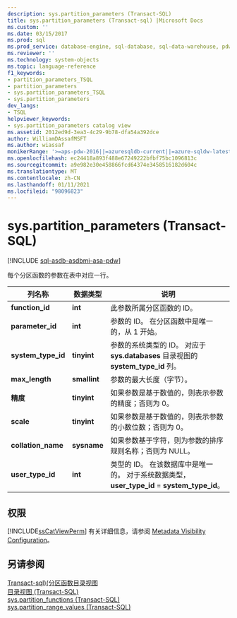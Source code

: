 ```yaml
---
description: sys.partition_parameters (Transact-SQL)
title: sys.partition_parameters (Transact-sql) |Microsoft Docs
ms.custom: ''
ms.date: 03/15/2017
ms.prod: sql
ms.prod_service: database-engine, sql-database, sql-data-warehouse, pdw
ms.reviewer: ''
ms.technology: system-objects
ms.topic: language-reference
f1_keywords:
- partition_parameters_TSQL
- partition_parameters
- sys.partition_parameters_TSQL
- sys.partition_parameters
dev_langs:
- TSQL
helpviewer_keywords:
- sys.partition_parameters catalog view
ms.assetid: 2012ed9d-3ea3-4c29-9b78-dfa54a392dce
author: WilliamDAssafMSFT
ms.author: wiassaf
monikerRange: '>=aps-pdw-2016||=azuresqldb-current||=azure-sqldw-latest||>=sql-server-2016||>=sql-server-linux-2017||=azuresqldb-mi-current'
ms.openlocfilehash: ec24418a893f488e67249222bfbf75bc1096813c
ms.sourcegitcommit: a9e982e30e458866fcd64374e3458516182d604c
ms.translationtype: MT
ms.contentlocale: zh-CN
ms.lasthandoff: 01/11/2021
ms.locfileid: "98096823"
---
```

# <a name="syspartition_parameters-transact-sql"></a>sys.partition_parameters (Transact-SQL)
[!INCLUDE [sql-asdb-asdbmi-asa-pdw](../../includes/applies-to-version/sql-asdb-asdbmi-asa-pdw.md)]

  每个分区函数的参数在表中对应一行。  
  
|列名称|数据类型|说明|  
|-----------------|---------------|-----------------|  
|**function_id**|**int**|此参数所属分区函数的 ID。|  
|**parameter_id**|**int**|参数的 ID。 在分区函数中是唯一的，从 1 开始。|  
|**system_type_id**|**tinyint**|参数的系统类型的 ID。 对应于 **sys.databases** 目录视图的 **system_type_id** 列。|  
|**max_length**|**smallint**|参数的最大长度（字节）。|  
|**精度**|**tinyint**|如果参数是基于数值的，则表示参数的精度；否则为 0。|  
|**scale**|**tinyint**|如果参数是基于数值的，则表示参数的小数位数；否则为 0。|  
|**collation_name**|**sysname**|如果参数基于字符，则为参数的排序规则名称；否则为 NULL。|  
|**user_type_id**|**int**|类型的 ID。 在该数据库中是唯一的。 对于系统数据类型， **user_type_id**  =  **system_type_id**。|  
  
## <a name="permissions"></a>权限  
 [!INCLUDE[ssCatViewPerm](../../includes/sscatviewperm-md.md)] 有关详细信息，请参阅 [Metadata Visibility Configuration](../../relational-databases/security/metadata-visibility-configuration.md)。  
  
## <a name="see-also"></a>另请参阅  
 [Transact-sql&#41;&#40;分区函数目录视图 ](../../relational-databases/system-catalog-views/partition-function-catalog-views-transact-sql.md)   
 [目录视图 (Transact-SQL)](../../relational-databases/system-catalog-views/catalog-views-transact-sql.md)   
 [sys.partition_functions (Transact-SQL)](../../relational-databases/system-catalog-views/sys-partition-functions-transact-sql.md)   
 [sys.partition_range_values (Transact-SQL)](../../relational-databases/system-catalog-views/sys-partition-range-values-transact-sql.md)  
  
  
